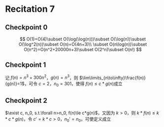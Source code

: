 # **Recitation 7**



## **Checkpoint 0**

$$
O(1)=O(4)\subset O(\log(\log(n)))\subset O(\log(n))\subset O(\log^2(n))\subset O(n)=O(4n+3)\\
\subset O(n\log(n))\subset O(n^2)=O(n^2+20000n+3)\subset O(2^n)\subset O(n!)
$$

## **Checkpoint 1**

记 $f(n)=n^3+300n^2$，$g(n)=n^3$，则 $\lim\limits_{n\to\infty}\frac{f(n)}{g(n)}=1$，可令 $c=2$，$n_0=301$，使得 $f(n)\le c* g(n)$成立

## **Checkpoint 2**

$\exist c, n_0, s.t.\forall n>n_0, f(n)\le c*g(n)$，又因为 $k>0$，则 $k*f(n)\le k*c*g(n)$，令 $c'=k*c>0$，$n_0'=n_0$，可使定义成立

